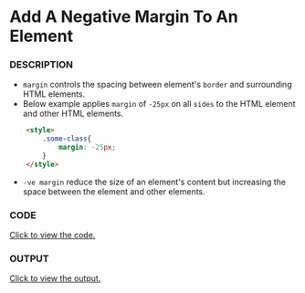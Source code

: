 # Add A Negative Margin To An Element

### DESCRIPTION
* `margin` controls the spacing between element's `border` and surrounding HTML elements.
* Below example applies `margin` of `-25px` on all `sides` to the HTML element and other HTML elements.  
```html
    <style>
        .some-class{
            margin: -25px;
        }
    </style>
``` 
* `-ve margin` reduce the size of an element's content but increasing the space between the element and other elements.

### CODE
[Click to view the code.](add-a-negative-margin-to-an-element.html)

### OUTPUT
[Click to view the output.](http://htmlpreview.github.io/?https://github.com/saipothanjanjanam/freecodecamp-full-stack-dev/blob/master/Responsive_Web_Design_Certification/2.Basic_CSS/18.Add_A_Negative_Margin_To_An_Element/add-a-negative-margin-to-an-element.html)